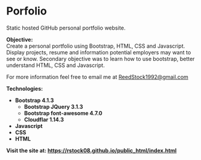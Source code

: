 # Porfolio
Static hosted GitHub personal portfolio website.

<b>Objective:</b> <br>
Create a personal portfolio using Bootstrap, HTML, CSS and Javascript. Display projects,
resume and information potential employers may want to see or know. Secondary objective
was to learn how to use bootstrap, better understand HTML, CSS and Javascript.

For more information feel free to email me at ReedStock1992@gmail.com

<b>Technologies:<b>
 - Bootstrap 4.1.3
   - Bootstrap JQuery 3.1.3
   - Bootstrap font-awesome 4.7.0
   - Cloudflar 1.14.3
 - Javascript
 - CSS
 - HTML
 
 Visit the site at: https://rstock08.github.io/public_html/index.html
